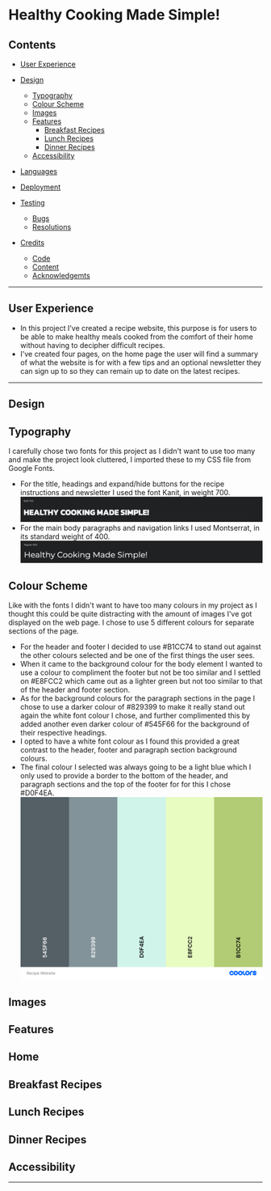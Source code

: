 # Healthy Cooking Made Simple!
## Contents

* [User Experience](#user-experience)

* [Design](#design)
  * [Typography](#typography)
  * [Colour Scheme](#colour-scheme)
  * [Images](#images)
  * [Features](#features)
    * [Breakfast Recipes](#breakfast-recipes)
    * [Lunch Recipes](#lunch-recipes)
    * [Dinner Recipes](#dinner-recipes)
  * [Accessibility](#accessability)

* [Languages](#languages)

* [Deployment](#deployment)

* [Testing](#testing)
  * [Bugs](#bugs)
  * [Resolutions](#resolutions)

* [Credits](#credits)
    * [Code](#code)
    * [Content](#content)
    * [Acknowledgemts](#acknowledgements)

- - -

## User Experience
* In this project I've created a recipe website, this purpose is for users to be able to make healthy meals cooked from the comfort of their home without having to decipher difficult recipes. 
* I've created four pages, on the home page the user will find a summary of what the website is for with a few tips and an optional newsletter they can sign up to so they can remain up to date on the latest recipes.

- - -

## Design
## Typography
I carefully chose two fonts for this project as I didn't want to use too many and make the project look cluttered, I imported these to my CSS file from Google Fonts.
* For the title, headings and expand/hide buttons for the recipe instructions and newsletter I used the font Kanit, in weight 700.
![Kanit 700](docs/fonts/kanit-700.jpg)
* For the main body paragraphs and navigation links I used Montserrat, in its standard weight of 400.
![Montserrat 400](docs/fonts/montserrat-400.jpg)
## Colour Scheme
Like with the fonts I didn't want to have too many colours in my project as I thought this could be quite distracting with the amount of images I've got displayed on the web page. I chose to use 5 different colours for separate sections of the page.
* For the header and footer I decided to use #B1CC74 to stand out against the other colours selected and be one of the first things the user sees.
* When it came to the background colour for the body element I wanted to use a colour to compliment the footer but not be too similar and I settled on #E8FCC2 which came out as a lighter green but not too similar to that of the header and footer section.
* As for the background colours for the paragraph sections in the page I chose to use a darker colour of #829399 to make it really stand out again the white font colour I chose, and further complimented this by added another even darker colour of #545F66 for the background of their respective headings. 
* I opted to have a white font colour as I found this provided a great contrast to the header, footer and paragraph section background colours.
* The final colour I selected was always going to be a light blue which I only used to provide a border to the bottom of the header, and paragraph sections and the top of the footer for for this I chose #D0F4EA. 
![Website Colour Scheme](docs/color-scheme/colour-scheme.jpg)
## Images
## Features
## Home
## Breakfast Recipes
## Lunch Recipes
## Dinner Recipes
## Accessibility

- - -